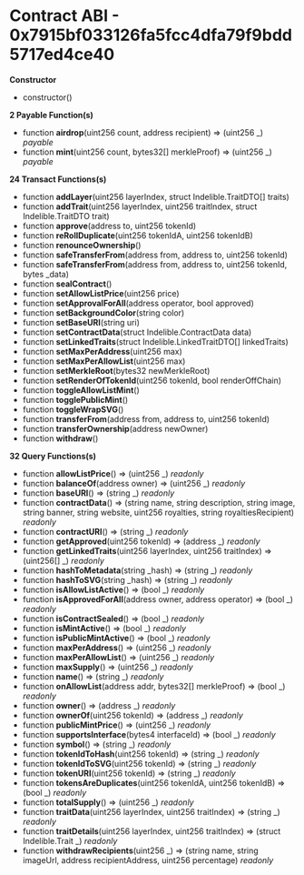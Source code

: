 # Contract ABI - 0x7915bf033126fa5fcc4dfa79f9bdd5717ed4ce40




**Constructor**

- constructor()

**2 Payable Function(s)**

- function **airdrop**(uint256 count, address recipient) ⇒ (uint256 _) _payable_
- function **mint**(uint256 count, bytes32[] merkleProof) ⇒ (uint256 _) _payable_

**24 Transact Functions(s)**

- function **addLayer**(uint256 layerIndex, struct Indelible.TraitDTO[] traits)
- function **addTrait**(uint256 layerIndex, uint256 traitIndex, struct Indelible.TraitDTO trait)
- function **approve**(address to, uint256 tokenId)
- function **reRollDuplicate**(uint256 tokenIdA, uint256 tokenIdB)
- function **renounceOwnership**()
- function **safeTransferFrom**(address from, address to, uint256 tokenId)
- function **safeTransferFrom**(address from, address to, uint256 tokenId, bytes _data)
- function **sealContract**()
- function **setAllowListPrice**(uint256 price)
- function **setApprovalForAll**(address operator, bool approved)
- function **setBackgroundColor**(string color)
- function **setBaseURI**(string uri)
- function **setContractData**(struct Indelible.ContractData data)
- function **setLinkedTraits**(struct Indelible.LinkedTraitDTO[] linkedTraits)
- function **setMaxPerAddress**(uint256 max)
- function **setMaxPerAllowList**(uint256 max)
- function **setMerkleRoot**(bytes32 newMerkleRoot)
- function **setRenderOfTokenId**(uint256 tokenId, bool renderOffChain)
- function **toggleAllowListMint**()
- function **togglePublicMint**()
- function **toggleWrapSVG**()
- function **transferFrom**(address from, address to, uint256 tokenId)
- function **transferOwnership**(address newOwner)
- function **withdraw**()

**32 Query Functions(s)**

- function **allowListPrice**() ⇒ (uint256 _) _readonly_
- function **balanceOf**(address owner) ⇒ (uint256 _) _readonly_
- function **baseURI**() ⇒ (string _) _readonly_
- function **contractData**() ⇒ (string name, string description, string image, string banner, string website, uint256 royalties, string royaltiesRecipient) _readonly_
- function **contractURI**() ⇒ (string _) _readonly_
- function **getApproved**(uint256 tokenId) ⇒ (address _) _readonly_
- function **getLinkedTraits**(uint256 layerIndex, uint256 traitIndex) ⇒ (uint256[] _) _readonly_
- function **hashToMetadata**(string _hash) ⇒ (string _) _readonly_
- function **hashToSVG**(string _hash) ⇒ (string _) _readonly_
- function **isAllowListActive**() ⇒ (bool _) _readonly_
- function **isApprovedForAll**(address owner, address operator) ⇒ (bool _) _readonly_
- function **isContractSealed**() ⇒ (bool _) _readonly_
- function **isMintActive**() ⇒ (bool _) _readonly_
- function **isPublicMintActive**() ⇒ (bool _) _readonly_
- function **maxPerAddress**() ⇒ (uint256 _) _readonly_
- function **maxPerAllowList**() ⇒ (uint256 _) _readonly_
- function **maxSupply**() ⇒ (uint256 _) _readonly_
- function **name**() ⇒ (string _) _readonly_
- function **onAllowList**(address addr, bytes32[] merkleProof) ⇒ (bool _) _readonly_
- function **owner**() ⇒ (address _) _readonly_
- function **ownerOf**(uint256 tokenId) ⇒ (address _) _readonly_
- function **publicMintPrice**() ⇒ (uint256 _) _readonly_
- function **supportsInterface**(bytes4 interfaceId) ⇒ (bool _) _readonly_
- function **symbol**() ⇒ (string _) _readonly_
- function **tokenIdToHash**(uint256 tokenId) ⇒ (string _) _readonly_
- function **tokenIdToSVG**(uint256 tokenId) ⇒ (string _) _readonly_
- function **tokenURI**(uint256 tokenId) ⇒ (string _) _readonly_
- function **tokensAreDuplicates**(uint256 tokenIdA, uint256 tokenIdB) ⇒ (bool _) _readonly_
- function **totalSupply**() ⇒ (uint256 _) _readonly_
- function **traitData**(uint256 layerIndex, uint256 traitIndex) ⇒ (string _) _readonly_
- function **traitDetails**(uint256 layerIndex, uint256 traitIndex) ⇒ (struct Indelible.Trait _) _readonly_
- function **withdrawRecipients**(uint256 _) ⇒ (string name, string imageUrl, address recipientAddress, uint256 percentage) _readonly_
